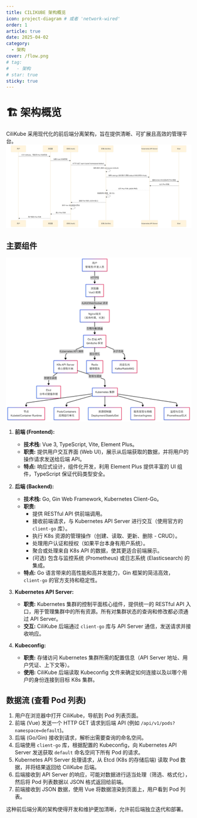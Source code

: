 ```yaml
---
title: CILIKUBE 架构概览
icon: project-diagram # 或者 'network-wired'
order: 1
article: true
date: 2025-04-02
category:
  - 架构
cover: /flow.png
# tag:
#   - 架构
# star: true
sticky: true
---
```


# 🏗️ 架构概览

CiliKube 采用现代化的前后端分离架构，旨在提供清晰、可扩展且高效的管理平台。
![alt text](../../.vuepress/public/flow.png)

## 主要组件
![alt text](../../.vuepress/public/architech.png)

1.  **前端 (Frontend):**
    *   **技术栈:** Vue 3, TypeScript, Vite, Element Plus。
    *   **职责:** 提供用户交互界面 (Web UI)，展示从后端获取的数据，并将用户的操作请求发送给后端 API。
    *   **特点:** 响应式设计，组件化开发，利用 Element Plus 提供丰富的 UI 组件，TypeScript 保证代码类型安全。

2.  **后端 (Backend):**
    *   **技术栈:** Go, Gin Web Framework, Kubernetes Client-Go。
    *   **职责:**
        *   提供 RESTful API 供前端调用。
        *   接收前端请求，与 Kubernetes API Server 进行交互（使用官方的 `client-go` 库）。
        *   执行 K8s 资源的管理操作（创建、读取、更新、删除 - CRUD）。
        *   处理用户认证和授权（如果平台本身有用户系统）。
        *   聚合或处理来自 K8s API 的数据，使其更适合前端展示。
        *   (可选) 包含与监控系统 (Prometheus) 或日志系统 (Elasticsearch) 的集成。
    *   **特点:** Go 语言带来的高性能和高并发能力，Gin 框架的简洁高效，`client-go` 的官方支持和稳定性。

3.  **Kubernetes API Server:**
    *   **职责:** Kubernetes 集群的控制平面核心组件，提供统一的 RESTful API 入口，用于管理集群中的所有资源。所有对集群状态的查询和修改都必须通过 API Server。
    *   **交互:** CiliKube 后端通过 `client-go` 库与 API Server 通信，发送请求并接收响应。

4.  **Kubeconfig:**
    *   **职责:** 存储访问 Kubernetes 集群所需的配置信息（API Server 地址、用户凭证、上下文等）。
    *   **使用:** CiliKube 后端读取 Kubeconfig 文件来确定如何连接以及以哪个用户的身份连接到目标 K8s 集群。

## 数据流 (查看 Pod 列表)
1.  用户在浏览器中打开 CiliKube，导航到 Pod 列表页面。
2.  前端 (Vue) 发送一个 HTTP GET 请求到后端 API (例如 `/api/v1/pods?namespace=default`)。
3.  后端 (Go/Gin) 接收到请求，解析出需要查询的命名空间。
4.  后端使用 `client-go` 库，根据配置的 Kubeconfig，向 Kubernetes API Server 发送获取 `default` 命名空间下所有 Pod 的请求。
5.  Kubernetes API Server 处理请求，从 Etcd (K8s 的存储后端) 读取 Pod 数据，并将结果返回给 CiliKube 后端。
6.  后端接收到 API Server 的响应，可能对数据进行适当处理（筛选、格式化），然后将 Pod 列表数据以 JSON 格式返回给前端。
7.  前端接收到 JSON 数据，使用 Vue 将数据渲染到页面上，用户看到 Pod 列表。

这种前后端分离的架构使得开发和维护更加清晰，允许前后端独立迭代和部署。